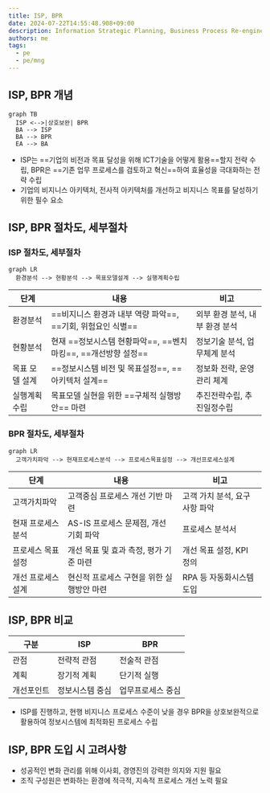 ```yaml
---
title: ISP, BPR
date: 2024-07-22T14:55:48.908+09:00
description: Information Strategic Planning, Business Process Re-engineering
authors: me
tags: 
  - pe
  - pe/mng
---
```


## ISP, BPR 개념

```mermaid
graph TB
  ISP <-->|상호보완| BPR
  BA --> ISP
  BA --> BPR
  EA --> BA
```

- ISP는 ==기업의 비전과 목표 달성을 위해 ICT기술을 어떻게 활용==할지 전략 수립, BPR은 ==기존 업무 프로세스를 검토하고 혁신==하여 효율성을 극대화하는 전략 수립
- 기업의 비지니스 아키텍처, 전사적 아키텍처를 개선하고 비지니스 목표를 달성하기 위한 필수 요소

## ISP, BPR 절차도, 세부절차

### ISP 절차도, 세부절차

```mermaid
graph LR
  환경분석 --> 현황분석 --> 목표모델설계 --> 실행계획수립
```

| 단계 | 내용 | 비고 |
| --- | --- | --- |
| 환경분석 | ==비지니스 환경과 내부 역량 파악==, ==기회, 위험요인 식별== | 외부 환경 분석, 내부 환경 분석 |
| 현황분석 | 현재 ==정보시스템 현황파악==, ==벤치마킹==, ==개선방향 설정== | 정보기술 분석, 업무체계 분석 |
| 목표 모델 설계 | ==정보시스템 비전 및 목표설정==, ==아키텍처 설계== | 정보화 전략, 운영관리 체계 |
| 실행계획수립 | 목표모델 실현을 위한 ==구체적 실행방안== 마련 | 추진전략수립, 추진일정수립 |

### BPR 절차도, 세부절차

```mermaid
graph LR
  고객가치파악 --> 현재프로세스분석 --> 프로세스목표설정 --> 개선프로세스설계
```

| 단계 | 내용 | 비고 |
| --- | --- | --- |
| 고객가치파악 | 고객중심 프로세스 개선 기반 마련 | 고객 가치 분석, 요구사항 파악 |
| 현재 프로세스 분석 | AS-IS 프로세스 문제점, 개선 기회 파악 | 프로세스 분석서 |
| 프로세스 목표 설정 | 개선 목표 및 효과 측정, 평가 기준 마련 | 개선 목표 설정, KPI 정의 |
| 개선 프로세스 설계 | 현신적 프로세스 구현을 위한 실행방안 마련 | RPA 등 자동화시스템 도입 |

## ISP, BPR 비교

| 구분 | ISP | BPR |
| --- | --- | --- |
| 관점 | 전략적 관점 | 전술적 관점 |
| 계획 | 장기적 계획 | 단기적 실행 |
| 개선포인트 | 정보시스템 중심 | 업무프로세스 중심 |

- ISP를 진행하고, 현행 비지니스 프로세스 수준이 낮을 경우 BPR을 상호보완적으로 활용하여 정보시스템에 최적화된 프로세스 수립

## ISP, BPR 도입 시 고려사항

- 성공적인 변화 관리를 위해 이사회, 경영진의 강력한 의지와 지원 필요
- 조직 구성원은 변화하는 환경에 적극적, 지속적 프로세스 개선 노력 필요
